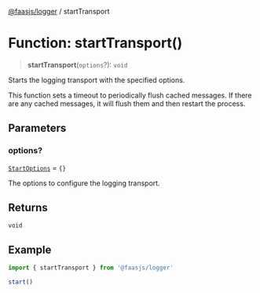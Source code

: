 [@faasjs/logger](../README.md) / startTransport

# Function: startTransport()

> **startTransport**(`options`?): `void`

Starts the logging transport with the specified options.

This function sets a timeout to periodically flush cached messages.
If there are any cached messages, it will flush them and then restart the process.

## Parameters

### options?

[`StartOptions`](../type-aliases/StartOptions.md) = `{}`

The options to configure the logging transport.

## Returns

`void`

## Example

```typescript
import { startTransport } from '@faasjs/logger'

start()
```
